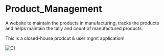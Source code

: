 # Product_Management
A website to maintain the products in manufacturing, tracks the products and helps maintain the tally and count of manufactured products.

This is a closed-house prodcut & user mgmt application!

![CI](https://github.com/Suvan77blr/Product_Management/actions/workflows/ci.yml/badge.svg)
